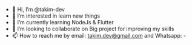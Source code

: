 - 👋 Hi, I’m @takim-dev
- 👀 I’m interested in learn new things
- 🌱 I’m currently learning NodeJs & Flutter
- 💞️ I’m looking to collaborate on Big project for improving my skills
- 📫 How to reach me by email: takim.dev@gmail.com and Whatsapp: -

<!---
takim-dev/takim-dev is a ✨ special ✨ repository because its `README.md` (this file) appears on your GitHub profile.
You can click the Preview link to take a look at your changes.
--->

